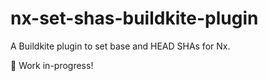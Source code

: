 # nx-set-shas-buildkite-plugin

A Buildkite plugin to set base and HEAD SHAs for Nx.

:construction: Work in-progress!
